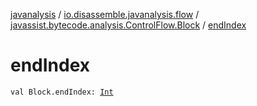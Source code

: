 [javanalysis](../../index.md) / [io.disassemble.javanalysis.flow](../index.md) / [javassist.bytecode.analysis.ControlFlow.Block](index.md) / [endIndex](./end-index.md)

# endIndex

`val Block.endIndex: `[`Int`](https://kotlinlang.org/api/latest/jvm/stdlib/kotlin/-int/index.html)